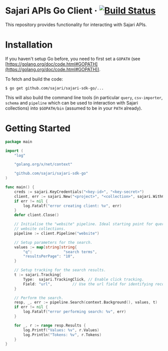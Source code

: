 # Sajari APIs Go Client &middot; [![Build Status](https://travis-ci.org/sajari/sajari-sdk-go.svg?branch=master)](https://travis-ci.org/sajari/sajari-sdk-go)

This repository provides functionality for interacting with Sajari APIs.

# Installation

If you haven't setup Go before, you need to first set a `GOPATH` (see [https://golang.org/doc/code.html#GOPATH](https://golang.org/doc/code.html#GOPATH)).

To fetch and build the code:

    $ go get github.com/sajari/sajari-sdk-go/...

This will also build the command line tools (in particular `query`, `csv-importer`, `schema` and `pipeline` which can be used to interaction with Sajari collections) into `$GOPATH/bin` (assumed to be in your `PATH` already).

# Getting Started

```go
package main

import (
	"log"

	"golang.org/x/net/context"

	"github.com/sajari/sajari-sdk-go"
)

func main() {
	creds := sajari.KeyCredentials("<key-id>", "<key-secret>")
	client, err := sajari.New("<project>", "<collection>", sajari.WithCredentials(creds))
	if err != nil {
		log.Fatalf("error creating client: %v", err)
	}
	defer client.Close()

	// Initialise the "website" pipeline. Ideal starting point for querying
	// website collections.
	pipeline := client.Pipeline("website")

	// Setup parameters for the search.
	values := map[string]string{
		"q":              "search terms",
		"resultsPerPage": "10",
	}

	// Setup tracking for the search results.
	t := sajari.Tracking{
		Type:  sajari.TrackingClick, // Enable click tracking.
		Field: "url",         // Use the url field for identifying records.
	}

	// Perform the search.
	resp, _, err := pipeline.Search(context.Background(), values, t)
	if err != nil {
		log.Fatalf("error performing search: %v", err)
	}

	for _, r := range resp.Results {
		log.Printf("Values: %v", r.Values)
		log.Println("Tokens: %v", r.Tokens)
	}
}
```
